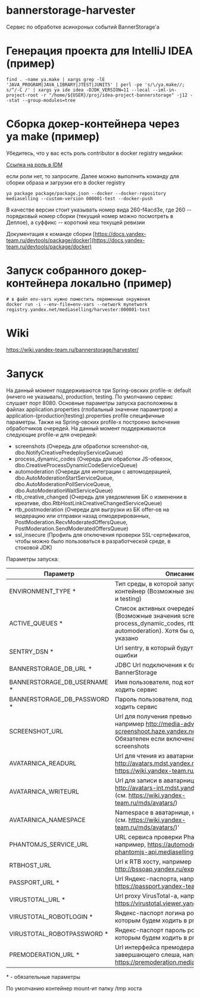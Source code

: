 # bannerstorage-harvester
Сервис по обработке асинхроных событий BannerStorage'а

# Генерация проекта для IntelliJ IDEA (пример)
```
find . -name ya.make | xargs grep -lE 'JAVA_PROGRAM|JAVA_LIBRARY|JTEST|JUNIT5' | perl -pe 's/\/ya.make//; s/^/-C /' | xargs ya ide idea -DJDK_VERSION=11 --local --iml-in-project-root -r "/home/${USER}/proj/idea-project-bannerstorage" -j12 --stat --group-modules=tree
```
# Сборка докер-контейнера через ya make (пример)

Убедитесь, что у вас есть роль contributor в docker registry медийки:

[Ссылка на роль в IDM](https://idm.yandex-team.ru/system/docker/roles#f-status=all,f-role=docker/distribution_prefix/mediaselling%7C/contributor,sort-by=-updated,f-is-expanded=true,f-state=granted)

если роли нет, то запросите. Далее можно выполнить команду для сборки образа и загрузки его в docker registry

```
ya package package/package.json --docker --docker-repository mediaselling --custom-version 000001-test --docker-push
```

В качестве версии стоит указывать номер вида 260-f4acd3e, где 260 -- порядковый номер сборки (текущий номер можно посмотреть в Деплое), а суффикс -- короткий хеш текущей ревизии

Документация к команде сборки [https://docs.yandex-team.ru/devtools/package/docker](https://docs.yandex-team.ru/devtools/package/docker)

# Запуск собранного докер-контейнера локально (пример)
```
# в файл env-vars нужно поместить переменные окружения
docker run -i --env-file=env-vars --network mynetwork registry.yandex.net/mediaselling/harvester:000001-test
```

# Wiki
https://wiki.yandex-team.ru/bannerstorage/harvester/

# Запуск
На данный момент поддерживаются три Spring-овских profile-я: default (ничего не указывать), production, testing. По умолчанию сервис слушает порт 8080.
Основные параметры запуска расположены в файлах application.properties (глобальный значение параметров) и application-(production|testing).properties
profile специфичные параметры. Также на Spring-овских profile-х построено включение обработчиков очередей. На данный момент поддерживаются
следующие profile-и для очередей:
 * screenshots (Очередь для обработки screenshot-ов, dbo.NotifyCreativePredeployServiceQueue)
 * process_dynamic_codes (Очередь для обработки JS-обвязок, dbo.CreativeProcessDynamicCodeServiceQueue)
 * automoderation (Очереди для интеграции с автомодерацией, dbo.AutoModerationStartServiceQueue, dbo.AutoModerationPollServiceQueue, dbo.AutoModerationWaitServiceQueue)
 * rtb_creative_changed (Очередь для уведомления БК о изменении в креативе, dbo.RtbHostLinkCreativeChangedServiceQueue)
 * rtb_postmoderation (Очереди для выгрузки из БК offer-ов на модерацию или отправки назад отмодерированных, PostModeration.RecvModeratedOffersQueue, PostModeration.SendModeratedOffersQueue)
 * ssl_insecure (Профиль для отключения проверки SSL-сертификатов, чтобы можно было пользоваться в разработческой среде, в стоковой JDK)

Параметры запуска:

|Параметр|Описание|
|--------|--------|
|ENVIRONMENT_TYPE *|Тип среды, в которой запускается контейнер (Возможные значения production и testing)|
|ACTIVE_QUEUES *|Список активных очередей, через запятую (Возможные значения screenshots, process_dynamic_codes, rtb_host и automoderation). Хотя бы одно должно быть указано|
|SENTRY_DSN *|Url sentry, в который будут логироваться ошибки|
|BANNERSTORAGE_DB_URL *|JDBC Url подключения к базе данных BannerStorage|
|BANNERSTORAGE_DB_USERNAME *|Имя пользователя, под которым будет ходить сервис|
|BANNERSTORAGE_DB_PASSWORD *|Пароль пользователя, под которым будет ходить сервис|
|SCREENSHOT_URL|Url для получения превью креатива, например http://media-adv-screenshoot.haze.yandex.net/screenshots. Обязателен если включена очередь screenshots|
|AVATARNICA_READURL|Url для чтения из аватарницы, например http://avatars.mdst.yandex.net/ (cм. https://wiki.yandex-team.ru/mds/avatars/)|
|AVATARNICA_WRITEURL|Url для записи в аватарницу, например http://avatars-int.mdst.yandex.net:13000/ (см. https://wiki.yandex-team.ru/mds/avatars/)|
|AVATARNICA_NAMESPACE|Namespace в аватарнице, например bstor (cм. https://wiki.yandex-team.ru/mds/avatars/)'|
|PHANTOMJS_SERVICE_URL|URL сервиса проверки Phantom JS, например, https://automoderation-phantomjs-api.mediaselling.yandex.net|
|RTBHOST_URL|Url к RTB хосту, например http://bssoap.yandex.ru/export|
|PASSPORT_URL *|Url Яндекс-паспорта, например https://passport.yandex-team.ru/|
|VIRUSTOTAL_URL *|Url proxy VirusTotal-а, например https://virustotal.viewer.yandex-team.ru/|
|VIRUSTOTAL_ROBOTLOGIN *|Яндекс-паспорт логина робота под которым будем ходить в proxy VirusTotal-а|
|VIRUSTOTAL_ROBOTPASSWORD *|Яндекс-паспорт пароль робота под которым будем ходить в proxy VirusTotal-а|
|PREMODERATION_URL *|Url интерфейса премодерации без завершающего слеша, например, https://premoderation.mediaselling.yandex.net|

\* - обязательные параметры

По умолчанию контейнер mount-ит папку /tmp хоста
